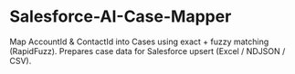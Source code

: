 # Salesforce-AI-Case-Mapper
Map AccountId &amp; ContactId into Cases using exact + fuzzy matching (RapidFuzz). Prepares case data for Salesforce upsert (Excel / NDJSON / CSV).
